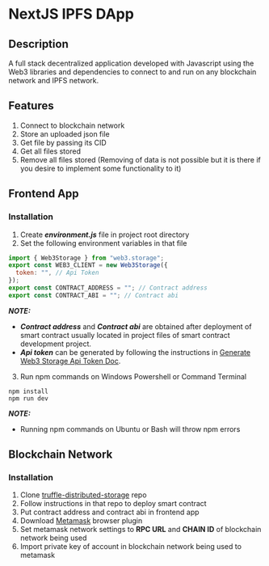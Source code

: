 # NextJS IPFS DApp

## Description

A full stack decentralized application developed with Javascript using the Web3 libraries and dependencies to connect to and run on any blockchain network and IPFS network.

## Features

1. Connect to blockchain network
2. Store an uploaded json file
3. Get file by passing its CID
4. Get all files stored
5. Remove all files stored (Removing of data is not possible but it is there if you desire to implement some functionality to it)

## Frontend App

### Installation

1. Create **_environment.js_** file in project root directory
2. Set the following environment variables in that file

```js
import { Web3Storage } from "web3.storage";
export const WEB3_CLIENT = new Web3Storage({
  token: "", // Api Token
});
export const CONTRACT_ADDRESS = ""; // Contract address
export const CONTRACT_ABI = ""; // Contract abi
```

**_NOTE:_**

- **_Contract address_** and **_Contract abi_** are obtained after deployment of smart contract usually located in project files of smart contract development project.
- **_Api token_** can be generated by following the instructions in [Generate Web3 Storage Api Token Doc](https://web3.storage/docs/how-tos/generate-api-token/).

3. Run npm commands on Windows Powershell or Command Terminal

```shell
npm install
npm run dev
```
**_NOTE:_**

- Running npm commands on Ubuntu or Bash will throw npm errors

## Blockchain Network

### Installation

1. Clone [truffle-distributed-storage](https://github.com/DavCed/truffle-distributed-storage) repo
2. Follow instructions in that repo to deploy smart contract
3. Put contract address and contract abi in frontend app
4. Download [Metamask](https://chrome.google.com/webstore/detail/metamask/nkbihfbeogaeaoehlefnkodbefgpgknn) browser plugin
5. Set metamask network settings to **RPC URL** and **CHAIN ID** of blockchain network being used
6. Import private key of account in blockchain network being used to metamask
